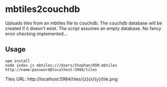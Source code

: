 # mbtiles2couchdb

Uploads tiles from an mbtiles file to couchdb. The couchdb database will be created if it doesn't exist. The script assumes an empty database. No fancy error checking implemented...

## Usage

```
npm install
node index.js mbtiles:///Users/Stephan/OSM.mbtiles http://name:password@localhost:5984/tiles
```

Tiles URL: http://localhost:5984/tiles/{z}_{x}_{y}/tile.png
